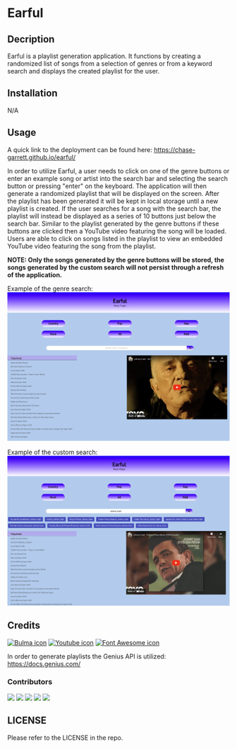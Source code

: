 # Earful

## Decription
Earful is a playlist generation application. It functions by creating a randomized list of songs from a selection of genres or from a keyword search and displays the created playlist for the user.

## Installation
N/A

## Usage
A quick link to the deployment can be found here: https://chase-garrett.github.io/earful/

In order to utilize Earful, a user needs to click on one of the genre buttons or enter an example song or artist into the search bar and selecting the search button or pressing "enter" on the keyboard. The application will then generate a randomized playlist that will be displayed on the screen. After the playlist has been generated it will be kept in local storage until a new playlist is created. If the user searches for a song with the search bar, the playlist will instead be displayed as a series of 10 buttons just below the search bar. Similar to the playlist generated by the genre buttons if these buttons are clicked then a YouTube video featuring the song will be loaded. Users are able to click on songs listed in the playlist to view an embedded YouTube video featuring the song from the playlist. 

**NOTE: Only the songs generated by the genre buttons will be stored, the songs generated by the custom search will not persist through a refresh of the application.**

Example of the genre search:
![Earful app with video loaded from genre search](assets/images/genresearch.png)

Example of the custom search:
![Earful app with video loaded from custom search](assets/images/customsearch.png)

## Credits
[![Bulma icon](https://img.shields.io/badge/Bulma-00D1B2?style=for-the-badge&logo=Bulma&logoColor=white)](https://bulma.io/)
[![Youtube icon](https://img.shields.io/badge/YouTube-FF0000?style=for-the-badge&logo=youtube&logoColor=white)](https://developers.google.com/youtube/v3
)
[![Font Awesome icon](https://img.shields.io/badge/Font_Awesome-339AF0?style=for-the-badge&logo=fontawesome&logoColor=white)](https://fontawesome.com/)

In order to generate playlists the Genius API is utilized: https://docs.genius.com/



### **Contributors**

[![](https://github.com/Chase-Garrett.png?size=50)](https://github.com/Chase-Garrett)
[![](https://github.com/jb6131.png?size=50)](https://github.com/jb6131)
[![](https://github.com/kmstephens437.png?size=50)](https://github.com/kmstephens437)
[![](https://github.com/srwesley.png?size=50)](https://github.com/srwesley)
[![](https://github.com/FireofGremory.png?size=50)](https://github.com/FireofGremory)

## LICENSE
Please refer to the LICENSE in the repo.
